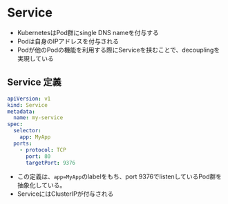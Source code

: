 # Service

* KubernetesはPod群にsingle DNS nameを付与する
* Podは自身のIPアドレスを付与される
* Podが他のPodの機能を利用する際にServiceを挟むことで、decouplingを実現している


## Service 定義

```yaml
apiVersion: v1
kind: Service
metadata:
  name: my-service
spec:
  selector:
    app: MyApp
  ports:
    - protocol: TCP
      port: 80
      targetPort: 9376
```

* この定義は、`app=MyApp`のlabelをもち、port 9376でlistenしているPod群を抽象化している。
* ServiceにはClusterIPが付与される
